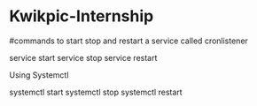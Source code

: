 # Kwikpic-Internship
#commands to start stop and restart a service called cronlistener

service <cronListener> start
service <cronListener> stop
service <cronListener> restart

Using Systemctl

systemctl start <cronListener>
systemctl stop <cronListener>
systemctl restart <cronListener>
